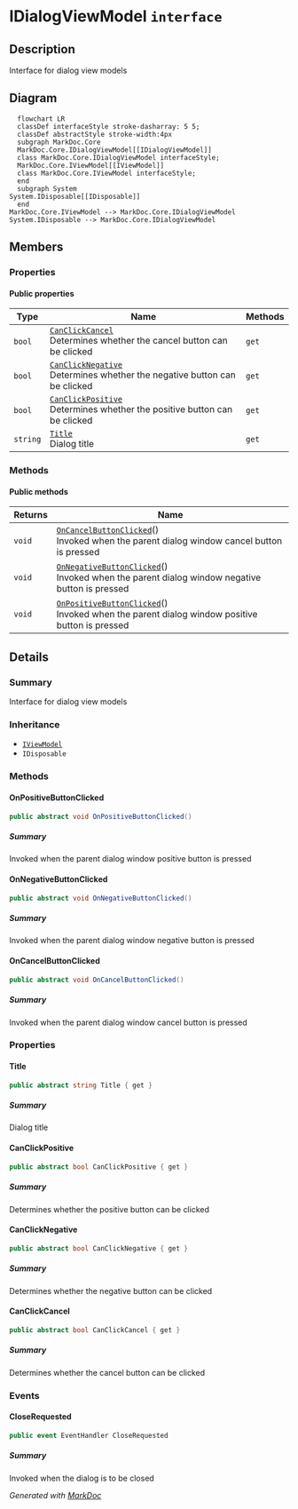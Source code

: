 # IDialogViewModel `interface`

## Description
Interface for dialog view models

## Diagram
```mermaid
  flowchart LR
  classDef interfaceStyle stroke-dasharray: 5 5;
  classDef abstractStyle stroke-width:4px
  subgraph MarkDoc.Core
  MarkDoc.Core.IDialogViewModel[[IDialogViewModel]]
  class MarkDoc.Core.IDialogViewModel interfaceStyle;
  MarkDoc.Core.IViewModel[[IViewModel]]
  class MarkDoc.Core.IViewModel interfaceStyle;
  end
  subgraph System
System.IDisposable[[IDisposable]]
  end
MarkDoc.Core.IViewModel --> MarkDoc.Core.IDialogViewModel
System.IDisposable --> MarkDoc.Core.IDialogViewModel
```

## Members
### Properties
#### Public  properties
| Type | Name | Methods |
| --- | --- | --- |
| `bool` | [`CanClickCancel`](markdoccore-IDialogViewModel.md#canclickcancel)<br>Determines whether the cancel button can be clicked | `get` |
| `bool` | [`CanClickNegative`](markdoccore-IDialogViewModel.md#canclicknegative)<br>Determines whether the negative button can be clicked | `get` |
| `bool` | [`CanClickPositive`](markdoccore-IDialogViewModel.md#canclickpositive)<br>Determines whether the positive button can be clicked | `get` |
| `string` | [`Title`](markdoccore-IDialogViewModel.md#title)<br>Dialog title | `get` |

### Methods
#### Public  methods
| Returns | Name |
| --- | --- |
| `void` | [`OnCancelButtonClicked`](markdoccore-IDialogViewModel.md#oncancelbuttonclicked)()<br>Invoked when the parent dialog window cancel button is pressed |
| `void` | [`OnNegativeButtonClicked`](markdoccore-IDialogViewModel.md#onnegativebuttonclicked)()<br>Invoked when the parent dialog window negative button is pressed |
| `void` | [`OnPositiveButtonClicked`](markdoccore-IDialogViewModel.md#onpositivebuttonclicked)()<br>Invoked when the parent dialog window positive button is pressed |

## Details
### Summary
Interface for dialog view models

### Inheritance
 - [
`IViewModel`
](./markdoccore-IViewModel.md)
 - `IDisposable`

### Methods
#### OnPositiveButtonClicked
```csharp
public abstract void OnPositiveButtonClicked()
```
##### Summary
Invoked when the parent dialog window positive button is pressed

#### OnNegativeButtonClicked
```csharp
public abstract void OnNegativeButtonClicked()
```
##### Summary
Invoked when the parent dialog window negative button is pressed

#### OnCancelButtonClicked
```csharp
public abstract void OnCancelButtonClicked()
```
##### Summary
Invoked when the parent dialog window cancel button is pressed

### Properties
#### Title
```csharp
public abstract string Title { get }
```
##### Summary
Dialog title

#### CanClickPositive
```csharp
public abstract bool CanClickPositive { get }
```
##### Summary
Determines whether the positive button can be clicked

#### CanClickNegative
```csharp
public abstract bool CanClickNegative { get }
```
##### Summary
Determines whether the negative button can be clicked

#### CanClickCancel
```csharp
public abstract bool CanClickCancel { get }
```
##### Summary
Determines whether the cancel button can be clicked

### Events
#### CloseRequested
```csharp
public event EventHandler CloseRequested
```
##### Summary
Invoked when the dialog is to be closed

*Generated with* [*MarkDoc*](https://github.com/hailstorm75/MarkDoc.Core)
